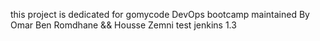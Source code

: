 this project is dedicated for gomycode DevOps bootcamp
maintained By Omar Ben Romdhane && Housse Zemni
test jenkins 1.3